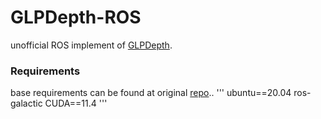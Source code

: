 # GLPDepth-ROS
unofficial ROS implement of [GLPDepth](https://github.com/vinvino02/GLPDepth).

### Requirements
base requirements can be found at original [repo](https://github.com/vinvino02/GLPDepth)..
'''
ubuntu==20.04
ros-galactic
CUDA==11.4
'''
